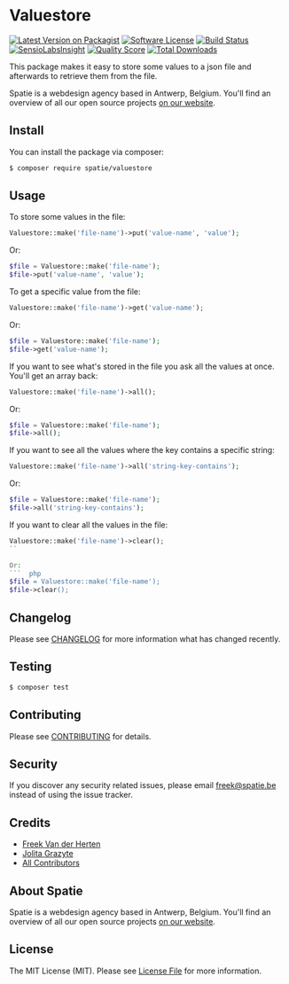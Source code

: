 # Valuestore

[![Latest Version on Packagist](https://img.shields.io/packagist/v/spatie/valuestore.svg?style=flat-square)](https://packagist.org/packages/spatie/valuestore)
[![Software License](https://img.shields.io/badge/license-MIT-brightgreen.svg?style=flat-square)](LICENSE.md)
[![Build Status](https://img.shields.io/travis/spatie/valuestore/master.svg?style=flat-square)](https://travis-ci.org/spatie/valuestore)
[![SensioLabsInsight](https://img.shields.io/sensiolabs/i/xxxxxxxxx.svg?style=flat-square)](https://insight.sensiolabs.com/projects/xxxxxxxxx)
[![Quality Score](https://img.shields.io/scrutinizer/g/spatie/valuestore.svg?style=flat-square)](https://scrutinizer-ci.com/g/spatie/valuestore)
[![Total Downloads](https://img.shields.io/packagist/dt/spatie/valuestore.svg?style=flat-square)](https://packagist.org/packages/spatie/valuestore)

This package makes it easy to store some values to a json file and afterwards to retrieve them from the file.

Spatie is a webdesign agency based in Antwerp, Belgium. You'll find an overview of all our open source projects [on our website](https://spatie.be/opensource).

## Install

You can install the package via composer:

``` bash
$ composer require spatie/valuestore
```

## Usage


 To store some values in the file:
``` php
Valuestore::make('file-name')->put('value-name', 'value');
```

Or:
``` php
$file = Valuestore::make('file-name');
$file->put('value-name', 'value');
```

To get a specific value from the file:
``` php
Valuestore::make('file-name')->get('value-name');
```

Or:
``` php
$file = Valuestore::make('file-name');
$file->get('value-name');
```

If you want to see what's stored in the file you ask all the values at once. You'll get an array back:
``` php
Valuestore::make('file-name')->all();
```

Or:
``` php
$file = Valuestore::make('file-name');
$file->all();
```

If you want to see all the values where the key contains a specific string:
``` php
Valuestore::make('file-name')->all('string-key-contains');
```

Or:
``` php
$file = Valuestore::make('file-name');
$file->all('string-key-contains');
```

If you want to clear all the values in the file:
```  php
Valuestore::make('file-name')->clear();
``

Or:
```  php
$file = Valuestore::make('file-name');
$file->clear();
```


## Changelog

Please see [CHANGELOG](CHANGELOG.md) for more information what has changed recently.

## Testing

``` bash
$ composer test
```

## Contributing

Please see [CONTRIBUTING](.github/CONTRIBUTING.md) for details.

## Security

If you discover any security related issues, please email freek@spatie.be instead of using the issue tracker.

## Credits

- [Freek Van der Herten](https://github.com/freekmurze)
- [Jolita Grazyte](https://github.com/JolitaGrazyte)
- [All Contributors](../../contributors)

## About Spatie
Spatie is a webdesign agency based in Antwerp, Belgium. You'll find an overview of all our open source projects [on our website](https://spatie.be/opensource).

## License

The MIT License (MIT). Please see [License File](LICENSE.md) for more information.
